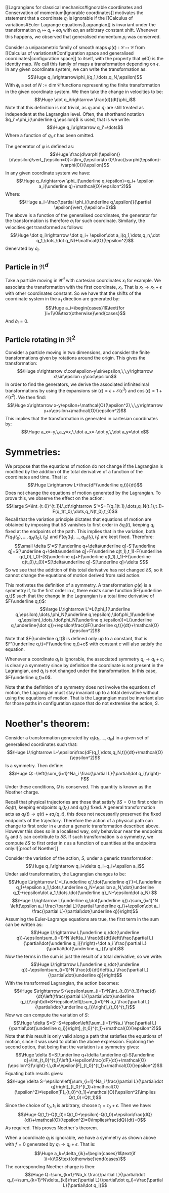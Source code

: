 
[[Lagrangians for classical mechanics#Ignorable coordinates and Conservation of momentum|Ignorable coordinates]] motivates the statement that a coordinate $q_i$ is ignorable if the [[Calculus of variations#Euler-Lagrange equations|Lagrangian]] is invariant under the transformation $q_i\mapsto q_i+\epsilon a_i$ with $\epsilon a_i$ an arbitrary constant shift. Whenever this happens, we observed that generalised momentum $p_i$ was conserved.

Consider a uniparametric family of smooth maps $\varphi(\epsilon):\mathcal{C}\mapsto\mathcal{C}$ from [[Calculus of variations#Configuration space and generalised coordinates|configuration space]] to itself, with the property that $\varphi(0)$ is the identity map. We call this family of maps a transformation depending on $\epsilon$. In any given coordinate system, we can write the transformation as:$$\Huge q_i\rightarrow\phi_i(q_1,\dots,q_N,\epsilon)$$With $\phi_i$ a set of $N:=\dim\mathcal{C}$ functions representing the finite transformation in the given coordinate system. We then take the change in velocities to be:$$\Huge \dot q_i\rightarrow \frac{d}{dt}\phi_i$$Note that this definition is not trivial, as $q_i$ and $\dot q_i$ are still treated as independent at the Lagrangian level. Often, the shorthand notation $q_i'=\phi_i(\underline q,\epsilon)$ is used, that is we write:$$\Huge q_i\rightarrow q_i'=\dots$$Where a function of $q_i,\epsilon$ has been omitted. 

The generator of $\varphi$ is defined as:$$\Huge \frac{d\varphi(\epsilon)}{d\epsilon}\vert_{\epsilon=0}:=\lim_{\epsilon\to 0}\frac{\varphi(\epsilon)-\varphi(0)}{\epsilon}$$In any given coordinate system we have:$$\Huge q_i\rightarrow \phi_i(\underline q,\epsilon)=q_i+ \epsilon a_i(\underline q)+\mathcal{O}(\epsilon^2)$$Where:$$\Huge a_i=\frac{\partial \phi_i(\underline q,\epsilon)}{\partial \epsilon}\vert_{\epsilon=0}$$The above is a function of the generalised coordinates, the generator for the transformation is therefore $a_i$ for such coordinate. Similarly, the velocities get transformed as follows:$$\Huge \dot q_i\rightarrow \dot q_i+ \epsilon\dot a_i(q_1,\dots,q_n,\dot q_1,\dots,\dot q_N)+\mathcal{O}(\epsilon^2)$$Generated by $\dot a_i$.


## Particle in $\Re^d$
Take a particle moving in $\Re^d$ with cartesian coordinates $x_i$ for example. We associate the transformation with the first coordinate, $x_i$. That is $x_1\rightarrow x_1+\epsilon$ with other coordinates constant. So we have that the shifts of the coordinate system in the $x_1$ direction are generated by:$$\Huge a_i=\begin{cases}1&\text{for }i=1\\0&\text{otherwise}\end{cases}$$And $\dot a_i=0$. 

## Particle rotating in $\Re^2$
Consider a particle moving in two dimensions, and consider the finite transformations given by rotations around the origin. This gives the transformation:$$\Huge x\rightarrow x\cos\epsilon-y\sin\epsilon,\,\,y\rightarrow x\sin\epsilon+y\cos\epsilon$$In order to find the generators, we derive the associated infinitesimal transformations by using the expansions $\sin(\epsilon)=\epsilon+\mathcal{O}(\epsilon^3)$ and $\cos(\epsilon)=1+\mathcal{O}(\epsilon^2)$. We then find:$$\Huge x\rightarrow x-y\epsilon+\mathcal{O}(\epsilon^2),\,\,y\rightarrow y+x\epsilon+\mathcal{O}(\epsilon^2)$$This implies that the transformation is generated in cartesian coordinates by:$$\Huge a_x=-y,\,a_y=x,\,\dot a_x=-\dot y,\,\dot a_y=\dot x$$

# Symmetries:

We propose that the equations of motion do not change if the Lagrangian is modified by the addition of the total derivative of a function of the coordinates and time. That is:$$\Huge L\rightarrow L+\frac{dF(\underline q,t)}{dt}$$Does not change the equations of motion generated by the Lagrangian. To prove this, we observe the effect on the action:$$\large S=\int_{t_0}^{t_1}L\,dt\rightarrow S'=S+F(q_1(t_1),\dots,q_N(t_1),t_1)-F(q_1(t_0),\dots,q_N(t_0),t_0)$$Recall that the variation principle dictates that equations of motion are obtained by imposing that $\delta S$ vanishes to first order in $\delta q_i(t)$, keeping $q_i$ fixed at the endpoints of the path. This implies that in the variation, both $F(q_1(t_0),\dots,q_N(t_0),t_0)$ and $F(q_1(t_1),\dots,q_N(t_1),t_1)$ are kept fixed. Therefore:$$\small \delta S'=S'[\underline q+\delta\underline q]-S'[\underline q]=S[\underline q+\delta\underline q]+F(\underline q(t_1),t_1)-F(\underline q(t_0),t_0)-(S[\underline q]+F(\underline q(t_1),t_1)-F(\underline q(t_0),t_0))=S[\delta\underline q]-S[\underline q]=\delta S$$So we see that the addition of this total derivative has not changed $\delta S$, so it cannot change the equations of motion derived from said action. 

This motivates the definition of a symmetry. A transformation $\varphi(\epsilon)$ is a symmetry if, to the first order in $\epsilon$, there exists some function $F(\underline q,t)$ such that the change in the Lagrangian is a total time derivative of $F(\underline q,t)$:$$\large L\rightarrow L'=L(\phi_1(\underline q,\epsilon),\dots,\phi_N(\underline q,\epsilon),\dot\phi_1(\underline q,\epsilon),\dots,\dot\phi_N(\underline q,\epsilon))=L(\underline q,\underline{\dot q})+\epsilon\frac{dF(\underline q,t)}{dt}+\mathcal{O}(\epsilon^2)$$Note that $F(\underline q,t)$ is defined only up to a constant, that is $F'(\underline q,t)=F(\underline q,t)+c$ with constant $c$ will also satisfy the equation.

Whenever a coordinate $q_i$ is ignorable, the associated symmetry $q_i\rightarrow q_i+c_i$ is clearly a symmetry since by definition the coordinate is not present in the Lagrangian, and $\dot q_i$ is not changed under the transformation. In this case, $F(\underline q,t)=0$.

Note that the definition of a symmetry does not involve the equations of motion, the Lagrangian must stay invariant up to a total derivative without using the equations of motion. That is the Lagrangian must be invariant also for those paths in configuration space that do not extremise the action, $S$. 

# Noether's theorem:

Consider a transformation generated by $a_i(q_1,\dots,q_N)$ in a given set of generalised coordinates such that:$$\Huge L\rightarrow L+\epsilon\frac{dF(q_1,\dots,q_N,t)}{dt}+\mathcal{O}(\epsilon^2)$$Is a symmetry. Then define:$$\Huge Q:=\left(\sum_{i=1}^Na_i \frac{\partial L}{\partial\dot q_i}\right)-F$$Under these conditions, $Q$ is conserved. This quantity is known as the Noether charge.

Recall that physical trajectories are those that satisfy $\delta S=0$ to first order in $\delta q_i(t)$, keeping endpoints $q_i(t_0)$ and $q_i(t_1)$ fixed. A general transformation acts as $q_i(t)\rightarrow q(t)+\epsilon a_i(q,t)$, this does not necessarily preserved the fixed endpoints of the trajectory. Therefore the action of a physical path can change to first order in $\epsilon$ under a generic transformation described above. However this does so in a localised way, only behaviour near the endpoints $t_0$ and $t_1$ can contribute to $\delta S$. If such transformation is a symmetry, we compute $\delta S$ to first order in $\epsilon$ as a function of quantities at the endpoints only:![[proof of Noether]]

Consider the variation of the action, $S$, under a generic transformation:$$\Huge q_i\rightarrow q_i+\delta q_i=q_i+\epsilon a_i$$Under said transformation, the Lagrangian changes to be:$$\Huge L\rightarrow L'=L(\underline q',\dot{\underline q}')=L(\underline q_1+\epsilon a_1,\dots,\underline q_N+\epsilon a_N,\dot{\underline q_1}+\epsilon\dot a_1,\dots,\dot{\underline q}_N+\epsilon\dot a_N) $$$$\Huge L\rightarrow L(\underline q,\dot{\underline q})+\sum_{i=1}^N \left(\epsilon a_i \frac{\partial L}{\partial \underline q_i}+\epsilon\dot a_i \frac{\partial L}{\partial\dot{\underline q}}\right)$$Assuming the Euler-Lagrange equations are true, the first term in the sum can be written as:$$\Huge L\rightarrow L(\underline q,\dot{\underline q})+\epsilon\sum_{i=1}^N \left(a_i \frac{d}{dt}\left(\frac{\partial L}{\partial\dot{\underline q_i}}\right)+\dot a_i \frac{\partial L}{\partial\dot{\underline q_i}}\right)$$Now the terms in the sum is just the result of a total derivative, so we write:$$\Huge L\rightarrow L(\underline q,\dot{\underline q})+\epsilon\sum_{i=1}^N \frac{d}{dt}\left(a_i \frac{\partial L}{\partial\dot{\underline q}}\right)$$With the transformed Lagrangian, the action becomes:$$\Huge S\rightarrow S+\epsilon\sum_{i=1}^N\int_{t_0}^{t_1}\frac{d}{dt}\left(\frac{\partial L}{\partial\dot{\underline q_i}}\right)dt=S+\epsilon\left[\sum_{i=1}^N a_i \frac{\partial L}{\partial\dot{\underline q_i}}\right]_{t_0}^{t_1}$$Now we can compute the variation of $S$:$$\Huge \delta S=S'-S=\epsilon\left[\sum_{i=1}^Na_i \frac{\partial L}{\partial\dot{\underline q_i}}\right]_{t_0}^{t_1}+\mathcal{O}(\epsilon^2)$$Note that this result is only valid along a path that satisfies the equations of motion, since it was used to obtain the above expression. Exploring the second option, that being that the variation is a symmetry gives:$$\Huge \delta S=S[\underline q+\delta \underline q]-S[\underline q]=\int_{t_0}^{t_1}\left(L+\epsilon\frac{dF}{dt}+\mathcal{O}(\epsilon^2)\right)-L\,dt=\epsilon[F]_{t_0}^{t_1}+\mathcal{O}(\epsilon^2)$$Equating both results gives:$$\Huge \delta S=\epsilon\left[\sum_{i=1}^Na_i \frac{\partial L}{\partial\dot q}\right]_{t_0}^{t_1}+\mathcal{O}(\epsilon^2)=\epsilon[F]_{t_0}^{t_1}+\mathcal{O}(\epsilon^2)\implies Q(t_0)=Q(t_1)$$Since the choice of $t_0,t_1$ is arbitrary, choose $t_1=t_0+\epsilon$. Then we have:$$\Huge Q(t_1)-Q(t_0)=Q(t_0+\epsilon)-Q(t_0)=\epsilon\frac{dQ}{dt}+\mathcal{O}(\epsilon^2)=0\implies\frac{dQ}{dt}=0$$As required. This proves Noether's theorem. 

When a coordinate $q_i$ is ignorable, we have a symmetry as shown above with $f=0$ generated by $q_i\rightarrow q_i+\epsilon$. That is:$$\Huge a_k=\delta_{ik}=\begin{cases}1&\text{if }i=k\\0&\text{otherwise}\end{cases}$$The corresponding Noether charge is then:$$\Huge Q=\sum_{k=1}^Na_k \frac{\partial L}{\partial\dot q_i}=\sum_{k=1}^N\delta_{ki}\frac{\partial L}{\partial\dot q_i}=\frac{\partial L}{\partial\dot q_i}$$